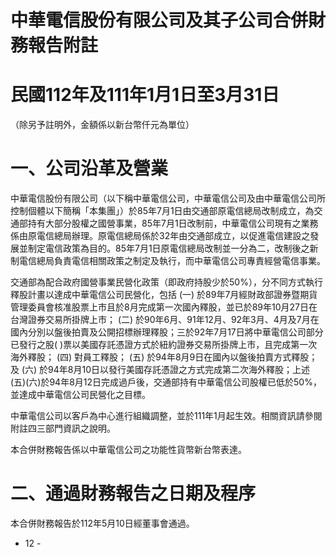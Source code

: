 # 中華電信股份有限公司及其子公司合併財務報告附註

# 民國112年及111年1月1日至3月31日

（除另予註明外，金額係以新台幣仟元為單位）

# 一、公司沿革及營業

中華電信股份有限公司（以下稱中華電信公司，中華電信公司及由中華電信公司所控制個體以下簡稱「本集團」）於85年7月1日由交通部原電信總局改制成立，為交通部持有大部分股權之國營事業，85年7月1日改制前，中華電信公司現有之業務係由原電信總局辦理。原電信總局係於32年由交通部成立，以促進電信建設之發展並制定電信政策為目的。85年7月1日原電信總局改制並一分為二，改制後之新制電信總局負責電信相關政策之制定及執行，而中華電信公司專責經營電信事業。

交通部為配合政府國營事業民營化政策（即政府持股少於50%），分不同方式執行釋股計畫以達成中華電信公司民營化，包括 (一) 於89年7月經財政部證券暨期貨管理委員會核准股票上市且於8月完成第一次國內釋股，並已於89年10月27日在台灣證券交易所掛牌上市； (二) 於90年6月、91年12月、92年3月、4月及7月在國內分別以盤後拍賣及公開招標辦理釋股；三於92年7月17日將中華電信公司部分已發行之股( )票以美國存託憑證方式於紐約證券交易所掛牌上市，且完成第一次海外釋股； (四) 對員工釋股； (五) 於94年8月9日在國內以盤後拍賣方式釋股；及 (六) 於94年8月10日以發行美國存託憑證之方式完成第二次海外釋股；上述 (五)(六)於94年8月12日完成過戶後，交通部持有中華電信公司股權已低於50%，並達成中華電信公司民營化之目標。

中華電信公司以客戶為中心進行組織調整，並於111年1月起生效。相關資訊請參閱附註四三部門資訊之說明。

本合併財務報告係以中華電信公司之功能性貨幣新台幣表達。

# 二、通過財務報告之日期及程序

本合併財務報告於112年5月10日經董事會通過。

- 12 -